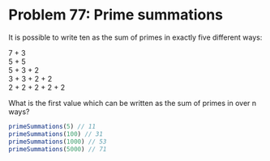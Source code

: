# Problem 77: Prime summations

It is possible to write ten as the sum of primes in exactly five different ways:

7 + 3 <br>
5 + 5 <br>
5 + 3 + 2 <br>
3 + 3 + 2 + 2 <br>
2 + 2 + 2 + 2 + 2

What is the first value which can be written as the sum of primes in over n ways?

```javascript
primeSummations(5) // 11
primeSummations(100) // 31
primeSummations(1000) // 53
primeSummations(5000) // 71
```
